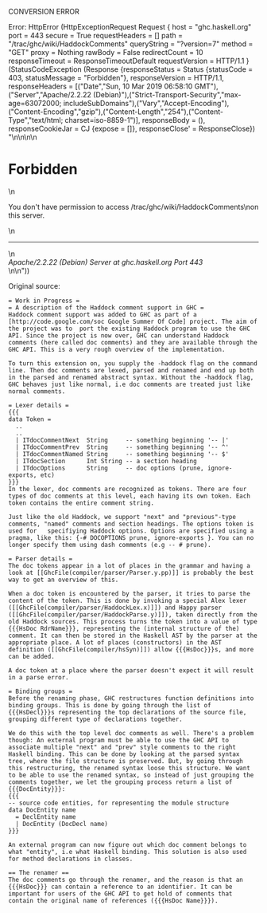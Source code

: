 CONVERSION ERROR

Error: HttpError (HttpExceptionRequest Request {
  host                 = "ghc.haskell.org"
  port                 = 443
  secure               = True
  requestHeaders       = []
  path                 = "/trac/ghc/wiki/HaddockComments"
  queryString          = "?version=7"
  method               = "GET"
  proxy                = Nothing
  rawBody              = False
  redirectCount        = 10
  responseTimeout      = ResponseTimeoutDefault
  requestVersion       = HTTP/1.1
}
 (StatusCodeException (Response {responseStatus = Status {statusCode = 403, statusMessage = "Forbidden"}, responseVersion = HTTP/1.1, responseHeaders = [("Date","Sun, 10 Mar 2019 06:58:10 GMT"),("Server","Apache/2.2.22 (Debian)"),("Strict-Transport-Security","max-age=63072000; includeSubDomains"),("Vary","Accept-Encoding"),("Content-Encoding","gzip"),("Content-Length","254"),("Content-Type","text/html; charset=iso-8859-1")], responseBody = (), responseCookieJar = CJ {expose = []}, responseClose' = ResponseClose}) "<!DOCTYPE HTML PUBLIC \"-//IETF//DTD HTML 2.0//EN\">\n<html><head>\n<title>403 Forbidden</title>\n</head><body>\n<h1>Forbidden</h1>\n<p>You don't have permission to access /trac/ghc/wiki/HaddockComments\non this server.</p>\n<hr>\n<address>Apache/2.2.22 (Debian) Server at ghc.haskell.org Port 443</address>\n</body></html>\n"))

Original source:

```trac
= Work in Progress =
= A description of the Haddock comment support in GHC =
Haddock comment support was added to GHC as part of a [http://code.google.com/soc Google Summer Of Code] project. The aim of the project was to  port the existing Haddock program to use the GHC API. Since the project is now over, GHC can understand Haddock comments (here called doc comments) and they are available through the GHC API. This is a very rough overview of the implementation.

To turn this extension on, you supply the -haddock flag on the command line. Then doc comments are lexed, parsed and renamed and end up both in the parsed and renamed abstract syntax. Without the -haddock flag, GHC behaves just like normal, i.e doc comments are treated just like normal comments. 

= Lexer details =
{{{
data Token =
  ..
  ..
  | ITdocCommentNext  String     -- something beginning '-- |'
  | ITdocCommentPrev  String     -- something beginning '-- ^'
  | ITdocCommentNamed String     -- something beginning '-- $'
  | ITdocSection      Int String -- a section heading
  | ITdocOptions      String     -- doc options (prune, ignore-exports, etc)
}}} 
In the lexer, doc comments are recognized as tokens. There are four types of doc comments at this level, each having its own token. Each token contains the entire comment string. 

Just like the old Haddock, we support "next" and "previous"-type comments, "named" comments and section headings. The options token is used for   specifiying Haddock options. Options are specified using a pragma, like this: {-# DOCOPTIONS prune, ignore-exports }. You can no longer specify them using dash comments (e.g -- # prune).

= Parser details = 
The doc tokens appear in a lot of places in the grammar and having a look at [[GhcFile(compiler/parser/Parser.y.pp)]] is probably the best way to get an overview of this.   

When a doc token is encountered by the parser, it tries to parse the content of the token. This is done by invoking a special Alex lexer ([[GhcFile(compiler/parser/HaddockLex.x)]]) and Happy parser ([[GhcFile(compiler/parser/HaddockParse.y)]]), taken directly from the old Haddock sources. This process turns the token into a value of type {{{HsDoc RdrName}}}, representing the (internal structure of the) comment. It can then be stored in the Haskell AST by the parser at the appropriate place. A lot of places (constructors) in the AST definition ([[GhcFile(compiler/hsSyn)]]) allow {{{HsDoc}}}s, and more can be added.

A doc token at a place where the parser doesn't expect it will result in a parse error.

= Binding groups = 
Before the renaming phase, GHC restructures function definitions into binding groups. This is done by going through the list of {{{HsDecl}}}s representing the top declarations of the source file, grouping different type of declarations together.

We do this with the top level doc comments as well. There's a problem though: An external program must be able to use the GHC API to associate multiple "next" and "prev" style comments to the right Haskell binding. This can be done by looking at the parsed syntax tree, where the file structure is preserved. But, by going through this restructuring, the renamed syntax loose this structure. We want to be able to use the renamed syntax, so instead of just grouping the comments together, we let the grouping process return a list of {{{DocEntity}}}:
{{{
-- source code entities, for representing the module structure
data DocEntity name
  = DeclEntity name
  | DocEntity (DocDecl name)
}}}

An external program can now figure out which doc comment belongs to what "entity", i.e what Haskell binding. This solution is also used for method declarations in classes. 

== The renamer == 
The doc comments go through the renamer, and the reason is that an {{{HsDoc}}} can contain a reference to an identifier. It can be important for users of the GHC API to get hold of comments that contain the original name of references ({{{HsDoc Name}}}).
```
